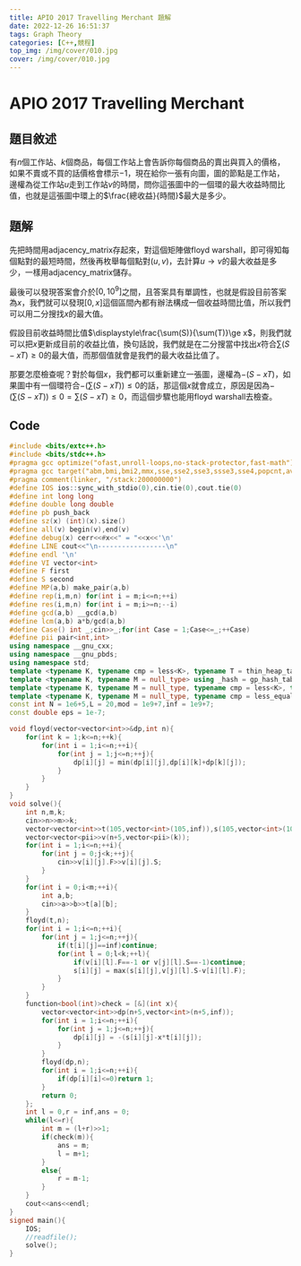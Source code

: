 ```yaml
---
title: APIO 2017 Travelling Merchant 題解
date: 2022-12-26 16:51:37
tags: Graph Theory
categories: [C++,競程] 
top_img: /img/cover/010.jpg
cover: /img/cover/010.jpg
---
```


# APIO 2017 Travelling Merchant

## 題目敘述

有$n$個工作站、$k$個商品，每個工作站上會告訴你每個商品的賣出與買入的價格，如果不賣或不買的話價格會標示$-1$，現在給你一張有向圖，圖的節點是工作站，邊權為從工作站$u$走到工作站$v$的時間，問你這張圖中的一個環的最大收益時間比值，也就是這張圖中環上的$\frac{總收益}{時間}$最大是多少。

## 題解

先把時間用adjacency_matrix存起來，對這個矩陣做floyd warshall，即可得知每個點對的最短時間，然後再枚舉每個點對$(u,v)$，去計算$u \to v$的最大收益是多少，一樣用adjacency_matrix儲存。

最後可以發現答案會介於$[0,10^9]$之間，且答案具有單調性，也就是假設目前答案為$x$，我們就可以發現$[0,x]$這個區間內都有辦法構成一個收益時間比值，所以我們可以用二分搜找$x$的最大值。

假設目前收益時間比值$\displaystyle\frac{\sum(S)}{\sum(T)}\ge x$，則我們就可以把$x$更新成目前的收益比值，換句話說，我們就是在二分搜當中找出$x$符合$\sum(S-xT)\ge 0$的最大值，而那個值就會是我們的最大收益比值了。

那要怎麼檢查呢？對於每個$x$，我們都可以重新建立一張圖，邊權為$-(S-xT)$，如果圖中有一個環符合$-(\sum(S-xT))\le 0$的話，那這個$x$就會成立，原因是因為$-(\sum(S-xT))\le 0 = \sum(S-xT)\ge 0$，而這個步驟也能用floyd warshall去檢查。

## Code

```cpp
#include <bits/extc++.h>
#include <bits/stdc++.h>
#pragma gcc optimize("ofast,unroll-loops,no-stack-protector,fast-math")
#pragma gcc target("abm,bmi,bmi2,mmx,sse,sse2,sse3,ssse3,sse4,popcnt,avx,avx2,fma,tune=native")
#pragma comment(linker, "/stack:200000000")
#define IOS ios::sync_with_stdio(0),cin.tie(0),cout.tie(0)
#define int long long
#define double long double
#define pb push_back
#define sz(x) (int)(x).size()
#define all(v) begin(v),end(v)
#define debug(x) cerr<<#x<<" = "<<x<<'\n'
#define LINE cout<<"\n-----------------\n"
#define endl '\n'
#define VI vector<int>
#define F first
#define S second
#define MP(a,b) make_pair(a,b)
#define rep(i,m,n) for(int i = m;i<=n;++i)
#define res(i,m,n) for(int i = m;i>=n;--i)
#define gcd(a,b) __gcd(a,b)
#define lcm(a,b) a*b/gcd(a,b)
#define Case() int _;cin>>_;for(int Case = 1;Case<=_;++Case)
#define pii pair<int,int>
using namespace __gnu_cxx;
using namespace __gnu_pbds;
using namespace std;
template <typename K, typename cmp = less<K>, typename T = thin_heap_tag> using _heap = __gnu_pbds::priority_queue<K, cmp, T>;
template <typename K, typename M = null_type> using _hash = gp_hash_table<K, M>;
template <typename K, typename M = null_type, typename cmp = less<K>, typename T = rb_tree_tag> using _tree = tree<K, M, cmp, T, tree_order_statistics_node_update>;
template <typename K, typename M = null_type, typename cmp = less_equal<K>, typename T = rb_tree_tag> using _multitree = tree<K, M, cmp, T, tree_order_statistics_node_update>;
const int N = 1e6+5,L = 20,mod = 1e9+7,inf = 1e9+7;
const double eps = 1e-7;

void floyd(vector<vector<int>>&dp,int n){
	for(int k = 1;k<=n;++k){
		for(int i = 1;i<=n;++i){
			for(int j = 1;j<=n;++j){
				dp[i][j] = min(dp[i][j],dp[i][k]+dp[k][j]);
			}
		}
	}
}
void solve(){
	int n,m,k;
	cin>>n>>m>>k;
	vector<vector<int>>t(105,vector<int>(105,inf)),s(105,vector<int>(105));
	vector<vector<pii>>v(n+5,vector<pii>(k));
	for(int i = 1;i<=n;++i){
		for(int j = 0;j<k;++j){
			cin>>v[i][j].F>>v[i][j].S;
		}
	}
	for(int i = 0;i<m;++i){
		int a,b;
		cin>>a>>b>>t[a][b];
	}
	floyd(t,n);
	for(int i = 1;i<=n;++i){
		for(int j = 1;j<=n;++j){
			if(t[i][j]==inf)continue;
			for(int l = 0;l<k;++l){
				if(v[i][l].F==-1 or v[j][l].S==-1)continue;
				s[i][j] = max(s[i][j],v[j][l].S-v[i][l].F);
			}
		}
	}
	function<bool(int)>check = [&](int x){
		vector<vector<int>>dp(n+5,vector<int>(n+5,inf));
		for(int i = 1;i<=n;++i){
			for(int j = 1;j<=n;++j){
				dp[i][j] = -(s[i][j]-x*t[i][j]);
			}
		}
		floyd(dp,n);
		for(int i = 1;i<=n;++i){
			if(dp[i][i]<=0)return 1;
		}
		return 0;
	};
	int l = 0,r = inf,ans = 0;
	while(l<=r){
		int m = (l+r)>>1;
		if(check(m)){
			ans = m;
			l = m+1;
		}
		else{
			r = m-1;
		}
	}
	cout<<ans<<endl;
}
signed main(){
	IOS;
	//readfile();
	solve();
}
```
